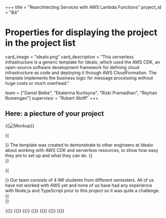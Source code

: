 +++
title = "Rearchitecting Services with AWS Lambda Functions"
project_id = "B4"

# Properties for displaying the project in the project list
card_image = "idealo.png"
card_description = "This serverless infrastructure is a generic template for Idealo, which used the AWS CDK, an open-source software development framework for defining cloud infrastructure as code and deploying it through AWS CloudFormation. The template implements the business logic for message processing without huge costs or much overhead." 

team = ["Daniel Betke", "Ekaterina Kuritsyna", "Rizki Pramadhan", "Reyhan Rumengan"]
supervisor = "Robert Wolff"
+++

## Here: a piecture of your project
{{<image src="girl-g3b28da4fc_1280.jpg" alt="Mockup" >}}

{{<section title="Our Goal">}}
The template was created to demonstrate to other engineers at Idealo about working with AWS CDK and serverless resources, to show how easy they are to set up and what they can do.
{{</section>}}


{{<section title="The team">}}
Our team consists of 4 IMI students from different semesters. All of us have not worked with AWS yet and none of us have had any experience with Node.js and TypeScript prior to this project so it was quite a challenge.
{{</section>}}

{{<gallery>}}
{{<team-member image="Daniel.png" name="Daniel Betke">}}
{{<team-member image="Katja.png" name="Ekaterina Kuritsyna">}}
{{<team-member image="Reyhan.png" name="Reyhan Rumengan">}}
{{<team-member image="Rizki.png" name="Rizki Pramadhan">}}
{{<team-member image="Rob.jpeg" name="Robert Wolff">}}
{{</gallery>}}

